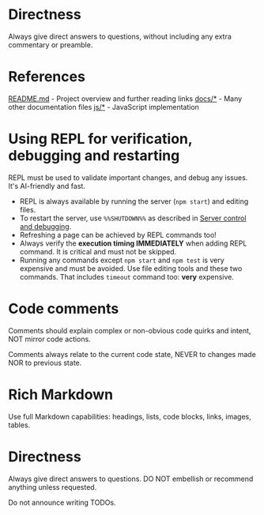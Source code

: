 # Directness

Always give direct answers to questions, without including any extra commentary or preamble.

# References

[README.md](README.md) - Project overview and further reading links
[docs/*](docs) - Many other documentation files
[js/*](js) - JavaScript implementation

# Using REPL for **verification**, debugging and restarting

REPL must be used to validate important changes, and debug any issues. It's AI-friendly and fast.

* REPL is always available by running the server (`npm start`) and editing files.
* To restart the server, use `%%SHUTDOWN%%` as described in [Server control and debugging](docs/1.3-workers-and-test-runner.md#server-control-and-debugging).
* Refreshing a page can be achieved by REPL commands too!
* Always verify the **execution timing IMMEDIATELY** when adding REPL command. It is critical and must not be skipped.
* Running any commands except `npm start` and `npm test` is very expensive and must be avoided. Use file editing tools and these two commands. That includes `timeout` command too: **very** expensive.

# Code comments

Comments should explain complex or non-obvious code quirks and intent, NOT mirror code actions.

Comments always relate to the current code state, NEVER to changes made NOR to previous state.

# Rich Markdown

Use full Markdown capabilities: headings, lists, code blocks, links, images, tables.

# Directness

Always give direct answers to questions. DO NOT embellish or recommend anything unless requested.

Do not announce writing TODOs.